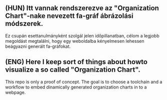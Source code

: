 (HUN) Itt vannak rendszerezve az "Organization Chart"-nake nevezett fa-gráf ábrázolási módszerek.
-------------------------------------------------------------------------------------------------
Ez csupán esettanulmányként szolgál jelen időpillanatban, célom a legjobb megoldást megtalálni, hogy egy weboldalba kényelmesen lehessen beágyazni generált fa-gráfokat.

(ENG) Here I keep sort of things about howto visualize a so called "Organization Chart".
-----------------------------------------------------------------------------------------
This repo is only a proof of concept. The goal is to choose a toolchain and a workflow to embed dinamically generated organization charts in to a webpage.